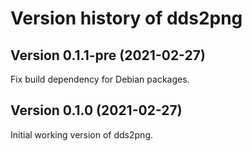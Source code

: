 # Version history of dds2png

## Version 0.1.1-pre (2021-02-27)

Fix build dependency for Debian packages.

## Version 0.1.0 (2021-02-27)

Initial working version of dds2png.

